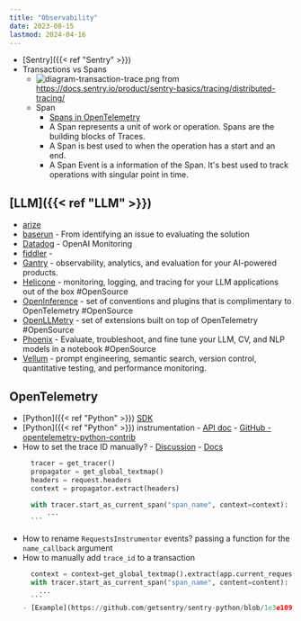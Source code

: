 ```yaml
---
title: "Observability"
date: 2023-08-15
lastmod: 2024-04-16
---
```

- [Sentry]({{< ref "Sentry" >}})
- Transactions vs Spans
	- ![diagram-transaction-trace.png](../assets/diagram-transaction-trace_1678298375545_0.png)
	  from https://docs.sentry.io/product/sentry-basics/tracing/distributed-tracing/
	- Span
		- [Spans in OpenTelemetry](https://opentelemetry.io/docs/concepts/signals/traces/#spans-in-opentelemetry)
		- A Span represents a unit of work or operation. Spans are the building blocks of Traces.
		- A Span is best used to when the operation has a start and an end.
		- A Span Event is a information of the Span. It's best used to track operations with singular point in time.

## [LLM]({{< ref "LLM" >}})
- [arize](https://arize.com/)
- [baserun](https://baserun.ai/welcome) - From identifying an issue to evaluating the solution
- [Datadog](https://www.datadoghq.com/solutions/openai/) - OpenAI Monitoring
- [fiddler](https://www.fiddler.ai/llmops) -
- [Gantry](https://www.gantry.io/) - observability, analytics, and evaluation for your AI-powered products.
- [Helicone](https://www.helicone.ai/) - monitoring, logging, and tracing for your LLM applications out of the box #OpenSource
- [OpenInference](https://github.com/Arize-ai/openinference) - set of conventions and plugins that is complimentary to OpenTelemetry #OpenSource
- [OpenLLMetry](https://github.com/traceloop/openllmetry) - set of extensions built on top of OpenTelemetry #OpenSource
- [Phoenix](https://phoenix.arize.com/) - Evaluate, troubleshoot, and fine tune your LLM, CV, and NLP models in a notebook #OpenSource
- [Vellum](https://www.vellum.ai/) - prompt engineering, semantic search, version control, quantitative testing, and performance monitoring.

## OpenTelemetry
- [Python]({{< ref "Python" >}}) [SDK](https://opentelemetry-python.readthedocs.io/en/latest/index.html)
- [Python]({{< ref "Python" >}}) instrumentation - [API doc](https://opentelemetry-python-contrib.readthedocs.io/en/latest/index.html) - [GitHub - opentelemetry-python-contrib](https://github.com/open-telemetry/opentelemetry-python-contrib)
- How to set the trace ID manually? - [Discussion](https://github.com/open-telemetry/opentelemetry-python/discussions/1919) - [Docs](https://opentelemetry.io/docs/instrumentation/python/cookbook/#manually-setting-span-context)
	```python
	  tracer = get_tracer()
	  propagator = get_global_textmap()
	  headers = request.headers
	  context = propagator.extract(headers)

	  with tracer.start_as_current_span("span_name", context=context):
	      ...
	  ```
- How to rename `RequestsInstrumentor` events? passing a function for the `name_callback` argument
- How to manually add `trace_id` to a transaction
	```python
	  context = context=get_global_textmap().extract(app.current_request.headers)
	  with tracer.start_as_current_span("span_name", content=content):
	    ...
	  ```
	- [Example](https://github.com/getsentry/sentry-python/blob/1e3e1097e104abb39799b59654bf4f8725448909/sentry_sdk/integrations/opentelemetry/propagator.py#L45) of a propagator (textmap) extract
